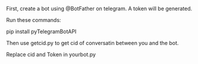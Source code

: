 First, create a bot using @BotFather on telegram. A token will be generated.

Run these commands:

pip install pyTelegramBotAPI


Then use getcid.py to get cid of conversatin between you and the bot.


Replace cid and Token in yourbot.py



